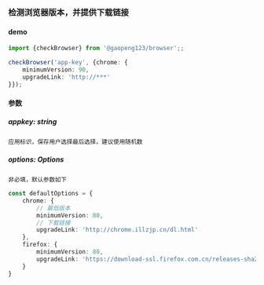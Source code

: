 ### 检测浏览器版本，并提供下载链接
#### demo
```typescript
import {checkBrowser} from '@gaopeng123/browser';;

checkBrowser('app-key', {chrome: {
    minimumVersion: 90,
    upgradeLink: 'http://***'
}});
```
#### 参数
##### appkey: string
`应用标识，保存用户选择最后选择，建议使用随机数`

##### options: Options
`非必填，默认参数如下`
```typescript
const defaultOptions = {
    chrome: {
        // 最低版本
        minimumVersion: 80,
        // 下载链接
        upgradeLink: 'http://chrome.illzjp.cn/dl.html'
    },
    firefox: {
        minimumVersion: 80,
        upgradeLink: 'https://download-ssl.firefox.com.cn/releases-sha2/stub/official/zh-CN/Firefox-latest.exe'
    }
}
```
